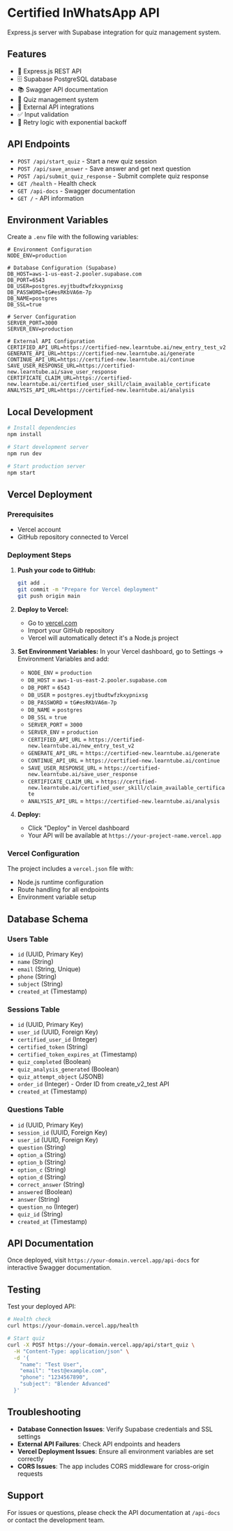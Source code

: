 # Certified InWhatsApp API

Express.js server with Supabase integration for quiz management system.

## Features

- 🚀 Express.js REST API
- 🗄️ Supabase PostgreSQL database
- 📚 Swagger API documentation
- 🎯 Quiz management system
- 🔐 External API integrations
- ✅ Input validation
- 🔄 Retry logic with exponential backoff

## API Endpoints

- `POST /api/start_quiz` - Start a new quiz session
- `POST /api/save_answer` - Save answer and get next question
- `POST /api/submit_quiz_response` - Submit complete quiz response
- `GET /health` - Health check
- `GET /api-docs` - Swagger documentation
- `GET /` - API information

## Environment Variables

Create a `.env` file with the following variables:

```env
# Environment Configuration
NODE_ENV=production

# Database Configuration (Supabase)
DB_HOST=aws-1-us-east-2.pooler.supabase.com
DB_PORT=6543
DB_USER=postgres.eyjtbudtwfzkxypnixsg
DB_PASSWORD=tG#esRKbVA6m-7p
DB_NAME=postgres
DB_SSL=true

# Server Configuration
SERVER_PORT=3000
SERVER_ENV=production

# External API Configuration
CERTIFIED_API_URL=https://certified-new.learntube.ai/new_entry_test_v2
GENERATE_API_URL=https://certified-new.learntube.ai/generate
CONTINUE_API_URL=https://certified-new.learntube.ai/continue
SAVE_USER_RESPONSE_URL=https://certified-new.learntube.ai/save_user_response
CERTIFICATE_CLAIM_URL=https://certified-new.learntube.ai/certified_user_skill/claim_available_certificate
ANALYSIS_API_URL=https://certified-new.learntube.ai/analysis
```

## Local Development

```bash
# Install dependencies
npm install

# Start development server
npm run dev

# Start production server
npm start
```

## Vercel Deployment

### Prerequisites
- Vercel account
- GitHub repository connected to Vercel

### Deployment Steps

1. **Push your code to GitHub:**
   ```bash
   git add .
   git commit -m "Prepare for Vercel deployment"
   git push origin main
   ```

2. **Deploy to Vercel:**
   - Go to [vercel.com](https://vercel.com)
   - Import your GitHub repository
   - Vercel will automatically detect it's a Node.js project

3. **Set Environment Variables:**
   In your Vercel dashboard, go to Settings → Environment Variables and add:
   - `NODE_ENV` = `production`
   - `DB_HOST` = `aws-1-us-east-2.pooler.supabase.com`
   - `DB_PORT` = `6543`
   - `DB_USER` = `postgres.eyjtbudtwfzkxypnixsg`
   - `DB_PASSWORD` = `tG#esRKbVA6m-7p`
   - `DB_NAME` = `postgres`
   - `DB_SSL` = `true`
   - `SERVER_PORT` = `3000`
   - `SERVER_ENV` = `production`
   - `CERTIFIED_API_URL` = `https://certified-new.learntube.ai/new_entry_test_v2`
   - `GENERATE_API_URL` = `https://certified-new.learntube.ai/generate`
   - `CONTINUE_API_URL` = `https://certified-new.learntube.ai/continue`
   - `SAVE_USER_RESPONSE_URL` = `https://certified-new.learntube.ai/save_user_response`
   - `CERTIFICATE_CLAIM_URL` = `https://certified-new.learntube.ai/certified_user_skill/claim_available_certificate`
   - `ANALYSIS_API_URL` = `https://certified-new.learntube.ai/analysis`

4. **Deploy:**
   - Click "Deploy" in Vercel dashboard
   - Your API will be available at `https://your-project-name.vercel.app`

### Vercel Configuration

The project includes a `vercel.json` file with:
- Node.js runtime configuration
- Route handling for all endpoints
- Environment variable setup

## Database Schema

### Users Table
- `id` (UUID, Primary Key)
- `name` (String)
- `email` (String, Unique)
- `phone` (String)
- `subject` (String)
- `created_at` (Timestamp)

### Sessions Table
- `id` (UUID, Primary Key)
- `user_id` (UUID, Foreign Key)
- `certified_user_id` (Integer)
- `certified_token` (String)
- `certified_token_expires_at` (Timestamp)
- `quiz_completed` (Boolean)
- `quiz_analysis_generated` (Boolean)
- `quiz_attempt_object` (JSONB)
- `order_id` (Integer) - Order ID from create_v2_test API
- `created_at` (Timestamp)

### Questions Table
- `id` (UUID, Primary Key)
- `session_id` (UUID, Foreign Key)
- `user_id` (UUID, Foreign Key)
- `question` (String)
- `option_a` (String)
- `option_b` (String)
- `option_c` (String)
- `option_d` (String)
- `correct_answer` (String)
- `answered` (Boolean)
- `answer` (String)
- `question_no` (Integer)
- `quiz_id` (String)
- `created_at` (Timestamp)

## API Documentation

Once deployed, visit `https://your-domain.vercel.app/api-docs` for interactive Swagger documentation.

## Testing

Test your deployed API:
```bash
# Health check
curl https://your-domain.vercel.app/health

# Start quiz
curl -X POST https://your-domain.vercel.app/api/start_quiz \
  -H "Content-Type: application/json" \
  -d '{
    "name": "Test User",
    "email": "test@example.com",
    "phone": "1234567890",
    "subject": "Blender Advanced"
  }'
```

## Troubleshooting

- **Database Connection Issues**: Verify Supabase credentials and SSL settings
- **External API Failures**: Check API endpoints and headers
- **Vercel Deployment Issues**: Ensure all environment variables are set correctly
- **CORS Issues**: The app includes CORS middleware for cross-origin requests

## Support

For issues or questions, please check the API documentation at `/api-docs` or contact the development team.